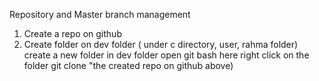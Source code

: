 Repository and Master branch management 

1. Create a repo on github
1. Create folder on dev folder ( under c directory, user, rahma folder) 
create a new folder in dev folder
open git bash here right click on the folder 
git clone "the created repo on github above) 
